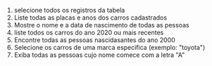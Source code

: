 1. selecione todos os registros da tabela
2. Liste todas as placas e anos dos carros cadastrados
3. Mostre o nome e a data de nascimento de todas as pessoas
4. liste todos os carros do ano 2020 ou mais recentes
5. Encontre todas as pessoas nascidasantes do ano 2000
6. Selecione os carros de uma marca especifica (exemplo: "toyota")
7. Exiba todas as pessoas cujo nome comece com a letra "A"